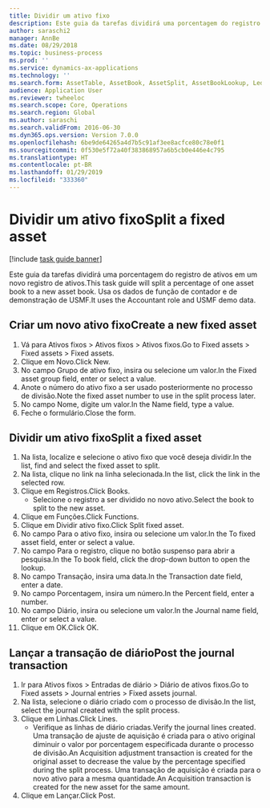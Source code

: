 ```yaml
---
title: Dividir um ativo fixo
description: Este guia da tarefas dividirá uma porcentagem do registro de ativos em um novo registro de ativos.
author: saraschi2
manager: AnnBe
ms.date: 08/29/2018
ms.topic: business-process
ms.prod: ''
ms.service: dynamics-ax-applications
ms.technology: ''
ms.search.form: AssetTable, AssetBook, AssetSplit, AssetBookLookup, LedgerJournalTable, LedgerJournalTransAsset
audience: Application User
ms.reviewer: twheeloc
ms.search.scope: Core, Operations
ms.search.region: Global
ms.author: saraschi
ms.search.validFrom: 2016-06-30
ms.dyn365.ops.version: Version 7.0.0
ms.openlocfilehash: 6be9de64265a4d7b5c91af3ee8acfce80c78e0f1
ms.sourcegitcommit: 0f530e5f72a40f383868957a6b5cb0e446e4c795
ms.translationtype: HT
ms.contentlocale: pt-BR
ms.lasthandoff: 01/29/2019
ms.locfileid: "333360"
---
```

# <a name="split-a-fixed-asset"></a><span data-ttu-id="8f77f-103">Dividir um ativo fixo</span><span class="sxs-lookup"><span data-stu-id="8f77f-103">Split a fixed asset</span></span>

[!include [task guide banner](../../includes/task-guide-banner.md)]

<span data-ttu-id="8f77f-104">Este guia da tarefas dividirá uma porcentagem do registro de ativos em um novo registro de ativos.</span><span class="sxs-lookup"><span data-stu-id="8f77f-104">This task guide will split a percentage of one asset book to a new asset book.</span></span>  <span data-ttu-id="8f77f-105">Usa os dados de função de contador e de demonstração de USMF.</span><span class="sxs-lookup"><span data-stu-id="8f77f-105">It uses the Accountant role and USMF demo data.</span></span>


## <a name="create-a-new-fixed-asset"></a><span data-ttu-id="8f77f-106">Criar um novo ativo fixo</span><span class="sxs-lookup"><span data-stu-id="8f77f-106">Create a new fixed asset</span></span>
1. <span data-ttu-id="8f77f-107">Vá para Ativos fixos > Ativos fixos > Ativos fixos.</span><span class="sxs-lookup"><span data-stu-id="8f77f-107">Go to Fixed assets > Fixed assets > Fixed assets.</span></span>
2. <span data-ttu-id="8f77f-108">Clique em Novo.</span><span class="sxs-lookup"><span data-stu-id="8f77f-108">Click New.</span></span>
3. <span data-ttu-id="8f77f-109">No campo Grupo de ativo fixo, insira ou selecione um valor.</span><span class="sxs-lookup"><span data-stu-id="8f77f-109">In the Fixed asset group field, enter or select a value.</span></span>
4. <span data-ttu-id="8f77f-110">Anote o número do ativo fixo a ser usado posteriormente no processo de divisão.</span><span class="sxs-lookup"><span data-stu-id="8f77f-110">Note the fixed asset number to use in the split process later.</span></span>
5. <span data-ttu-id="8f77f-111">No campo Nome, digite um valor.</span><span class="sxs-lookup"><span data-stu-id="8f77f-111">In the Name field, type a value.</span></span>
6. <span data-ttu-id="8f77f-112">Feche o formulário.</span><span class="sxs-lookup"><span data-stu-id="8f77f-112">Close the form.</span></span>

## <a name="split-a-fixed-asset"></a><span data-ttu-id="8f77f-113">Dividir um ativo fixo</span><span class="sxs-lookup"><span data-stu-id="8f77f-113">Split a fixed asset</span></span>
1. <span data-ttu-id="8f77f-114">Na lista, localize e selecione o ativo fixo que você deseja dividir.</span><span class="sxs-lookup"><span data-stu-id="8f77f-114">In the list, find and select the fixed asset to split.</span></span>
2. <span data-ttu-id="8f77f-115">Na lista, clique no link na linha selecionada.</span><span class="sxs-lookup"><span data-stu-id="8f77f-115">In the list, click the link in the selected row.</span></span>
3. <span data-ttu-id="8f77f-116">Clique em Registros.</span><span class="sxs-lookup"><span data-stu-id="8f77f-116">Click Books.</span></span>
    * <span data-ttu-id="8f77f-117">Selecione o registro a ser dividido no novo ativo.</span><span class="sxs-lookup"><span data-stu-id="8f77f-117">Select the book to split to the new asset.</span></span>  
4. <span data-ttu-id="8f77f-118">Clique em Funções.</span><span class="sxs-lookup"><span data-stu-id="8f77f-118">Click Functions.</span></span>
5. <span data-ttu-id="8f77f-119">Clique em Dividir ativo fixo.</span><span class="sxs-lookup"><span data-stu-id="8f77f-119">Click Split fixed asset.</span></span>
6. <span data-ttu-id="8f77f-120">No campo Para o ativo fixo, insira ou selecione um valor.</span><span class="sxs-lookup"><span data-stu-id="8f77f-120">In the To fixed asset field, enter or select a value.</span></span>
7. <span data-ttu-id="8f77f-121">No campo Para o registro, clique no botão suspenso para abrir a pesquisa.</span><span class="sxs-lookup"><span data-stu-id="8f77f-121">In the To book field, click the drop-down button to open the lookup.</span></span>
8. <span data-ttu-id="8f77f-122">No campo Transação, insira uma data.</span><span class="sxs-lookup"><span data-stu-id="8f77f-122">In the Transaction date field, enter a date.</span></span>
9. <span data-ttu-id="8f77f-123">No campo Porcentagem, insira um número.</span><span class="sxs-lookup"><span data-stu-id="8f77f-123">In the Percent field, enter a number.</span></span>
10. <span data-ttu-id="8f77f-124">No campo Diário, insira ou selecione um valor.</span><span class="sxs-lookup"><span data-stu-id="8f77f-124">In the Journal name field, enter or select a value.</span></span>
11. <span data-ttu-id="8f77f-125">Clique em OK.</span><span class="sxs-lookup"><span data-stu-id="8f77f-125">Click OK.</span></span>

## <a name="post-the-journal-transaction"></a><span data-ttu-id="8f77f-126">Lançar a transação de diário</span><span class="sxs-lookup"><span data-stu-id="8f77f-126">Post the journal transaction</span></span>
1. <span data-ttu-id="8f77f-127">Ir para Ativos fixos > Entradas de diário > Diário de ativos fixos.</span><span class="sxs-lookup"><span data-stu-id="8f77f-127">Go to Fixed assets > Journal entries > Fixed assets journal.</span></span>
2. <span data-ttu-id="8f77f-128">Na lista, selecione o diário criado com o processo de divisão.</span><span class="sxs-lookup"><span data-stu-id="8f77f-128">In the list, select the journal created with the split process.</span></span>
3. <span data-ttu-id="8f77f-129">Clique em Linhas.</span><span class="sxs-lookup"><span data-stu-id="8f77f-129">Click Lines.</span></span>
    * <span data-ttu-id="8f77f-130">Verifique as linhas de diário criadas.</span><span class="sxs-lookup"><span data-stu-id="8f77f-130">Verify the journal lines created.</span></span>  <span data-ttu-id="8f77f-131">Uma transação de ajuste de aquisição é criada para o ativo original diminuir o valor por porcentagem especificada durante o processo de divisão.</span><span class="sxs-lookup"><span data-stu-id="8f77f-131">An Acquisition adjustment transaction is created for the original asset to decrease the value by the percentage specified during the split process.</span></span>  <span data-ttu-id="8f77f-132">Uma transação de aquisição é criada para o novo ativo para a mesma quantidade.</span><span class="sxs-lookup"><span data-stu-id="8f77f-132">An Acquisition transaction is created for the new asset for the same amount.</span></span>  
4. <span data-ttu-id="8f77f-133">Clique em Lançar.</span><span class="sxs-lookup"><span data-stu-id="8f77f-133">Click Post.</span></span>

